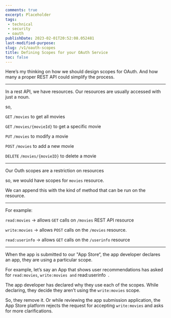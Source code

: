 ```yaml
---
comments: true
excerpt: Placeholder 
tags:
 - technical
 - security
 - oauth
publishDate: 2023-02-01T20:52:08.052481
last-modified-purpose: 
slug: /v1/oauth-scopes
title: Defining Scopes for your OAuth Service
toc: false
---
```


Here’s my thinking on how we should design scopes for OAuth. And how many a proper REST API could simplify the process.

---

In a rest API, we have resources. Our resources are usually accessed with just a noun.

so,

`GET` `/movies` to get all movies

`GET` `/movies/{movieId}` to get a specific movie

`PUT` `/movies` to modify a movie

`POST` `/movies` to add a new movie

`DELETE` `/movies/{movieID}` to delete a movie

---

Our Outh scopes are a restriction on resources

so, we would have scopes for `movies` resource.

We can append this with the kind of method that can be run on the resource.

---

For example:

`read:movies` -> allows `GET` calls on `/movies` REST API resource

`write:movies` → allows `POST` calls on the `/movies` resource.

`read:userinfo` → allows `GET` calls on the `/userinfo` resource

---

When the app is submitted to our "App Store“, the app developer declares an app, they are using a particular scope.

For example, let’s say an App that shows user recommendations has asked for `read:movies`, `write:movies and` read:userinfo` `.

The app developer has declared why they use each of the scopes. While declaring, they decide they aren’t using the `write:movies` scope.

So, they remove it. Or while reviewing the app submission application, the App Store platform rejects the request for accepting `write:movies` and asks for more clarifications.